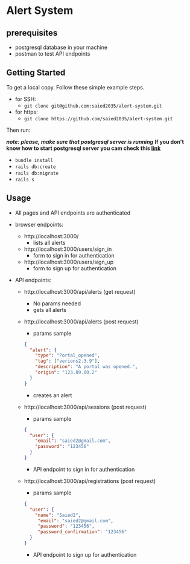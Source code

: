 # Alert System

## prerequisites
  - postgresql database in your machine
  - postman to test API endpoints

## Getting Started

To get a local copy. Follow these simple example steps.
- for SSH:
     - `git clone git@github.com:saied2035/alert-system.git`
- for https:
     - `git clone https://github.com/saied2035/alert-system.git`

Then run:

***note: please, make sure that postgresql server is running***
**If you don't know how to start postgresql server you cam check this [link](https://tableplus.com/blog/2018/10/how-to-start-stop-restart-postgresql-server.html)**

- `bundle install`
- `rails db:create`
- `rails db:migrate`
- `rails s`

## Usage


- All pages and API endpoints are authenticated

- browser endpoints:
     - http://localhost:3000/
          - lists all alerts
     - http://localhost:3000/users/sign_in
          - form to sign in for authentication
     - http://localhost:3000/users/sign_up
          - form to sign up for authentication

- API endpoints:
     - http://localhost:3000/api/alerts (get request)
          - No params needed
          - gets all alerts

     - http://localhost:3000/api/alerts (post request)
          - params sample
          ```json
          {
            "alert": {
              "type": "Portal_opened",
              "tag": ["verions2.3.9"],
              "description": "A portal was opened.",
              "origin": "123.89.00.2"
            }
          }
          ```
          - creates an alert

     - http://localhost:3000/api/sessions (post request)
          - params sample
          ```json
          {
            "user": {
              "email": "saied2@gmail.com",
              "password": "123456"
            }
          }
          ```
          - API endpoint to sign in for authentication

     - http://localhost:3000/api/registrations (post request)
          - params sample
          ```json
          {
            "user": {
              "name": "Saied2",
               "email": "saied2@gmail.com",
               "password": "123456",
               "password_confirmation": "123456"
            }
          }
          ```
          - API endpoint to sign up for authentication